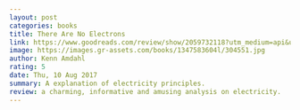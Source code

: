 ```yaml
---
layout: post
categories: books
title: There Are No Electrons
link: https://www.goodreads.com/review/show/2059732118?utm_medium=api&utm_source=rss
image: https://images.gr-assets.com/books/1347583604l/304551.jpg
author: Kenn Amdahl
rating: 5
date: Thu, 10 Aug 2017
summary: A explanation of electricity principles.
review: a charming, informative and amusing analysis on electricity.
---
```



